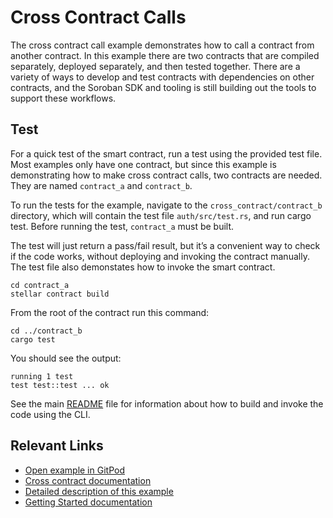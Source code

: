 # Cross Contract Calls
The cross contract call example demonstrates how to call a contract from another contract. In this example there are two contracts that are compiled separately, deployed separately, and then tested together. There are a variety of ways to develop and test contracts with dependencies on other contracts, and the Soroban SDK and tooling is still building out the tools to support these workflows.


## Test
For a quick test of the smart contract, run a test using the provided test file. Most examples only have one contract, but since this example is demonstrating how to make cross contract calls, two contracts are needed. They are named `contract_a` and `contract_b`.

To run the tests for the example, navigate to the `cross_contract/contract_b` directory, which will contain the test file `auth/src/test.rs`, and run cargo test. Before running the test, `contract_a` must be built.

The test will just return a pass/fail result, but it’s a convenient way to check if the code works, without deploying and invoking the contract manually. The test file also demonstates how to invoke the smart contract. 


```
cd contract_a
stellar contract build
```



From the root of the contract run this command:

```
cd ../contract_b
cargo test
```

You should see the output:

```
running 1 test
test test::test ... ok
```

See the main [README](../README.md) file for information about how to build and invoke the code using the CLI.

## Relevant Links
- [Open example in GitPod](https://gitpod.io/#https://github.com/stellar/soroban-examples)
- [Cross contract documentation](https://developers.stellar.org/docs/learn/encyclopedia/contract-development/contract-interactions/cross-contract)
- [Detailed description of this example](https://developers.stellar.org/docs/build/smart-contracts/example-contracts/cross-contract-call)
- [Getting Started documentation](https://developers.stellar.org/docs/build/smart-contracts/getting-started)
